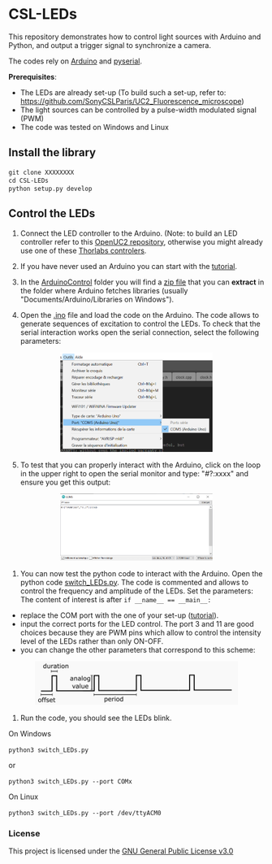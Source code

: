 # CSL-LEDs

This repository demonstrates how to control light sources with Arduino and Python, and output a trigger signal to synchronize a camera. 

The codes rely on [Arduino](https://www.arduino.cc/) and [pyserial](https://github.com/pyserial/pyserial).


**Prerequisites**:
- The LEDs are already set-up (To build such a set-up, refer to: https://github.com/SonyCSLParis/UC2_Fluorescence_microscope)
- The light sources can be controlled by a pulse-width modulated signal (PWM) 
- The code was tested on Windows and Linux


## Install the library

```
git clone XXXXXXXX
cd CSL-LEDs
python setup.py develop
```



## Control the LEDs 
1. Connect the LED controller to the Arduino. (Note: to build an LED controller refer to this [OpenUC2 repository](https://github.com/SonyCSLParis/UC2_Fluorescence_microscope), otherwise you might already use one of these [Thorlabs controlers](https://www.thorlabs.com/navigation.cfm?guide_id=2109). 

2. If you have never used an Arduino you can start with the [tutorial](https://www.arduino.cc/en/Guide/ArduinoUno).

3. In the [ArduinoControl](/ArduinoControl/) folder you will find a [zip file](/ARDUINO/RomiSerial.zip) that you can **extract** in the folder where Arduino fetches libraries (usually "Documents/Arduino/Libraries on Windows").

4. Open the [.ino](/ArduinoControl/LEDControl/LEDControl.ino) file and load the code on the Arduino. The code allows to generate sequences of excitation to control the LEDs. To check that the serial interaction works open the serial connection, select the following parameters: 

<p align="center">
<a> <img src="./Images/2023-01-30-10-16-46.png" width="300"></a>
</p>


5. To test that you can properly interact with the Arduino, click on the loop in the upper right to open the serial monitor and type: "#?:xxxx" and ensure you get this output: 
 <p align="center">
<a> <img src="./Images/2023-01-30-10-18-53.png" width="300"></a>
</p>

1. You can now test the python code to interact with the Arduino. Open the python code [switch_LEDs.py](/switch_LEDs.py). The code is commented and allows to control the frequency and amplitude of the LEDs. Set the parameters: 
The content of interest is after ``if __name__ == __main__:`` 
- replace the COM port with the one of your set-up ([tutorial](https://www.arduino.cc/en/Guide/ArduinoUno)). 
- input the correct ports for the LED control. The port 3 and 11 are good choices because they are PWM pins which allow to control the intensity level of the LEDs rather than only ON-OFF. 
- you can change the other parameters that correspond to this scheme: 

 <p align="center">
<a> <img src="./Images/square_wave_python.png" width="400"></a>
</p>


1. Run the code, you should see the LEDs blink.


On Windows

```python3 switch_LEDs.py```

or

```python3 switch_LEDs.py --port COMx```


On Linux

```python3 switch_LEDs.py --port /dev/ttyACM0```

### License

This project is licensed under the [GNU General Public License v3.0](https://www.tldrlegal.com/license/gnu-general-public-license-v3-gpl-3)